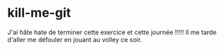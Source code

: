 # kill-me-git

J'ai hâte hate de terminer cette exercice et cette journée !!!!!
Il me tarde d'aller me défouler en jouant au volley ce soir.
